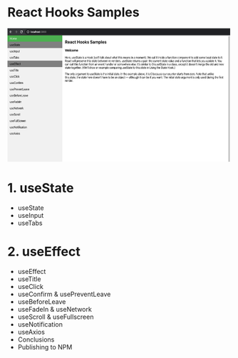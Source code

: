 # React Hooks Samples
<img src="image.png" width="500" height="300" />


# 1. useState
- useState
- useInput
- useTabs
# 2. useEffect
- useEffect
- useTitle
- useClick
- useConfirm & usePreventLeave
- useBeforeLeave
- useFadeIn & useNetwork
- useScroll & useFullscreen
- useNotification
- useAxios
- Conclusions
- Publishing to NPM
